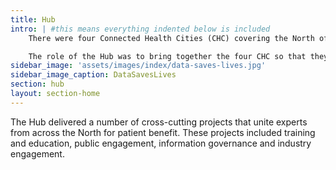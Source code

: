 ```yaml
---
title: Hub
intro: | #this means everything indented below is included
    There were four Connected Health Cities (CHC) covering the North of England and coordinated by a central Hub based at The University of Manchester.

    The role of the Hub was to bring together the four CHC so that they could share learning, resources and ensure that what worked in one region can be replicated in another.
sidebar_image: 'assets/images/index/data-saves-lives.jpg'
sidebar_image_caption: DataSavesLives
section: hub
layout: section-home
---
```


The Hub delivered a number of cross-cutting projects that unite experts from across the North for patient benefit. These projects included training and education, public engagement, information governance and industry engagement.
